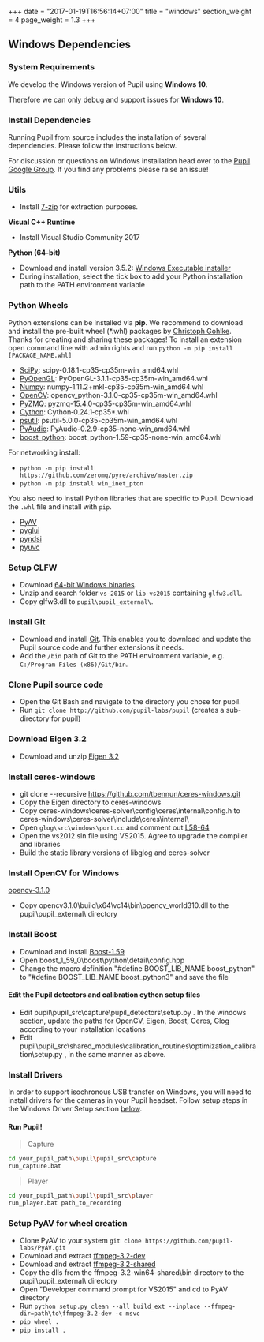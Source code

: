 +++
date = "2017-01-19T16:56:14+07:00"
title = "windows"
section_weight = 4
page_weight = 1.3
+++

## Windows Dependencies

### System Requirements

We develop the Windows version of Pupil using **Windows 10**. 

Therefore we can only debug and support issues for **Windows 10**. 

### Install Dependencies

Running Pupil from source includes the installation of several dependencies. Please follow the instructions below. 

For discussion or questions on Windows installation head over to the [Pupil Google Group][google-group]. If you find any problems please raise an issue!

### Utils

* Install [7-zip](http://www.7-zip.org/download.html) for extraction purposes.

**Visual C++ Runtime**

* Install Visual Studio Community 2017

**Python (64-bit)**

* Download and install version 3.5.2: [Windows Executable installer](https://www.python.org/download/releases/3.5.2/)
* During installation, select the tick box to add your Python installation path to the PATH environment variable

### Python Wheels

Python extensions can be installed via **pip**. We recommend to download and install the pre-built wheel (*.whl) packages by [Christoph Gohlke](http://www.lfd.uci.edu/~gohlke/pythonlibs/). Thanks for creating and sharing these packages!
To install an extension open command line with admin rights and run `python -m pip install [PACKAGE_NAME.whl]`

* [SciPy](http://www.lfd.uci.edu/~gohlke/pythonlibs/#scipy): scipy-0.18.1-cp35-cp35m-win_amd64.whl
* [PyOpenGL](http://www.lfd.uci.edu/~gohlke/pythonlibs/#pyopengl): PyOpenGL-3.1.1-cp35-cp35m-win_amd64.whl
* [Numpy](http://www.lfd.uci.edu/~gohlke/pythonlibs/#numpy): numpy-1.11.2+mkl-cp35-cp35m-win_amd64.whl
* [OpenCV](http://www.lfd.uci.edu/~gohlke/pythonlibs/#opencv): opencv_python-3.1.0-cp35-cp35m-win_amd64.whl
* [PyZMQ](http://www.lfd.uci.edu/~gohlke/pythonlibs/#pyzmq): pyzmq-15.4.0-cp35-cp35m-win_amd64.whl
* [Cython](http://www.lfd.uci.edu/~gohlke/pythonlibs/#cython): Cython‑0.24.1‑cp35*.whl
* [psutil](http://www.lfd.uci.edu/~gohlke/pythonlibs/#psutil): psutil-5.0.0-cp35-cp35m-win_amd64.whl
* [PyAudio](http://www.lfd.uci.edu/~gohlke/pythonlibs/#pyaudio): PyAudio-0.2.9-cp35-none-win_amd64.whl
* [boost_python](http://www.lfd.uci.edu/~gohlke/pythonlibs/#boost.python): boost_python-1.59-cp35-none-win_amd64.whl

For networking install:

* `python -m pip install https://github.com/zeromq/pyre/archive/master.zip`
* `python -m pip install win_inet_pton`

You also need to install Python libraries that are specific to Pupil. Download the `.whl` file and install with `pip`.

* [PyAV](https://github.com/pupil-labs/PyAV/releases/latest)
* [pyglui](https://github.com/pupil-labs/pyglui/releases/latest) 
* [pyndsi](https://github.com/pupil-labs/pyndsi/releases/latest) 
* [pyuvc](https://github.com/pupil-labs/pyuvc/releases/latest)

### Setup GLFW
* Download [64-bit Windows binaries](http://www.glfw.org/download.html).
* Unzip and search folder `vs-2015` or `lib-vs2015` containing `glfw3.dll`.
* Copy glfw3.dll to `pupil\pupil_external\`.

### Install Git

* Download and install [Git](http://git-scm.com/download/win). This enables you to download and update the Pupil source code and further extensions it needs.
* Add the `/bin` path of Git to the PATH environment variable, e.g. `C:/Program Files (x86)/Git/bin`.

### Clone Pupil source code
* Open the Git Bash and navigate to the directory you chose for pupil.
* Run `git clone http://github.com/pupil-labs/pupil` (creates a sub-directory for pupil)

### Download Eigen 3.2
* Download and unzip [Eigen 3.2](http://bitbucket.org/eigen/eigen/get/3.2.10.zip)

### Install ceres-windows
* git clone --recursive https://github.com/tbennun/ceres-windows.git
* Copy the Eigen directory to ceres-windows 
* Copy ceres-windows\ceres-solver\config\ceres\internal\config.h to ceres-windows\ceres-solver\include\ceres\internal\
* Open `glog\src\windows\port.cc` and comment out [L58-64](https://github.com/tbennun/glog/blob/7553b4193d856b4ba4e74cf064a5a70eb6a87cdd/src/windows/port.cc#L58-L64)
* Open the vs2012 sln file using VS2015. Agree to upgrade the compiler and libraries
* Build the static library versions of libglog and ceres-solver

### Install OpenCV for Windows
[opencv-3.1.0](https://sourceforge.net/projects/opencvlibrary/files/opencv-win/3.1.0/opencv-3.1.0.exe/download)

* Copy opencv3.1.0\build\x64\vc14\bin\opencv_world310.dll to the pupil\pupil_external\ directory

### Install Boost
* Download and install [Boost-1.59](https://sourceforge.net/projects/boost/files/boost-binaries/1.59.0/boost_1_59_0-msvc-14.0-64.exe/download)
* Open boost_1_59_0\boost\python\detail\config.hpp
* Change the macro definition "#define BOOST_LIB_NAME boost_python" to "#define BOOST_LIB_NAME boost_python3" and save the file

#### Edit the Pupil detectors and calibration cython setup files

* Edit pupil\pupil_src\capture\pupil_detectors\setup.py . In the windows section, update the paths for OpenCV, Eigen, Boost, Ceres, Glog according to your installation locations
* Edit pupil\pupil_src\shared_modules\calibration_routines\optimization_calibration\setup.py , in the same manner as above.

### Install Drivers 
In order to support isochronous USB transfer on Windows, you will need to install drivers for the cameras in your Pupil headset. Follow setup steps in the Windows Driver Setup section [below](#windows-driver-setup).

#### Run Pupil!
> Capture

```bash
cd your_pupil_path\pupil\pupil_src\capture
run_capture.bat
```

> Player

```bash
cd your_pupil_path\pupil\pupil_src\player
run_player.bat path_to_recording
```

### Setup PyAV for wheel creation
* Clone PyAV to your system `git clone https://github.com/pupil-labs/PyAV.git`
* Download and extract [ffmpeg-3.2-dev](http://ffmpeg.zeranoe.com/builds/win64/dev/ffmpeg-3.2-win64-dev.zip) 
* Download and extract [ffmpeg-3.2-shared](http://ffmpeg.zeranoe.com/builds/win64/shared/ffmpeg-3.2-win64-shared.zip)
* Copy the dlls from the ffmpeg-3.2-win64-shared\bin directory to the pupil\pupil_external\ directory
* Open "Developer command prompt for VS2015" and cd to PyAV directory
* Run `python setup.py clean --all build_ext --inplace --ffmpeg-dir=path\to\ffmpeg-3.2-dev -c msvc`
* `pip wheel .`
* `pip install .`


[google-group]: http://groups.google.com/group/pupil-discuss